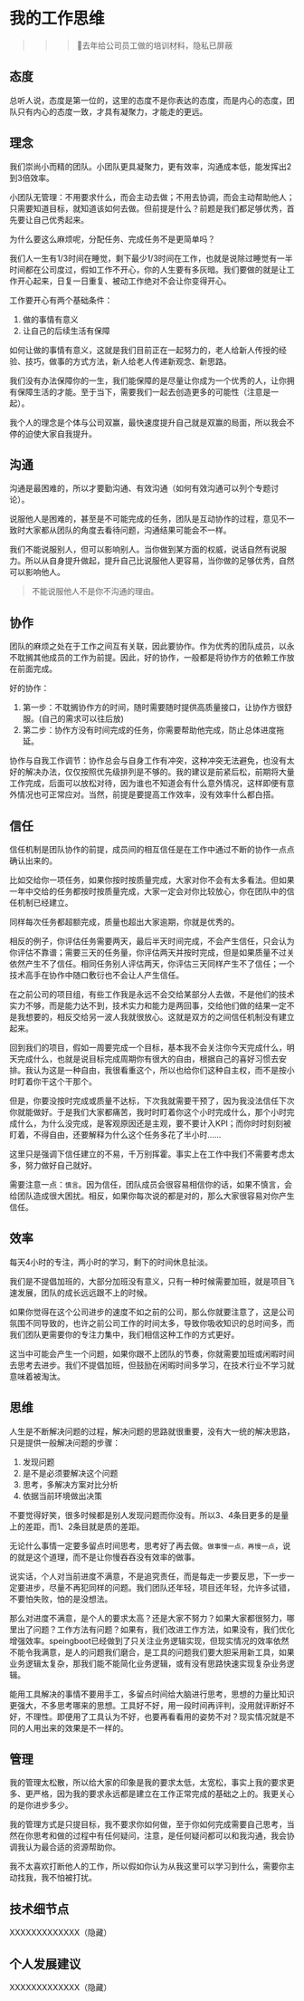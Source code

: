 # 我的工作思维

>>> 去年给公司员工做的培训材料，隐私已屏蔽

## 态度

总听人说，态度是第一位的，这里的态度不是你表达的态度，而是内心的态度，团队只有内心的态度一致，才具有凝聚力，才能走的更远。

## 理念

我们崇尚小而精的团队。小团队更具凝聚力，更有效率，沟通成本低，能发挥出2到3倍效率。

小团队无管理：不用要求什么，而会主动去做；不用去协调，而会主动帮助他人；只需要知道目标，就知道该如何去做。但前提是什么？前题是我们都足够优秀，首先要让自己优秀起来。

为什么要这么麻烦呢，分配任务、完成任务不是更简单吗？

我们人一生有1/3时间在睡觉，剩下最少1/3时间在工作，也就是说除过睡觉有一半时间都在公司度过，假如工作不开心，你的人生要有多灰暗。我们要做的就是让工作开心起来，日复一日重复、被动工作绝对不会让你变得开心。

工作要开心有两个基础条件：

1. 做的事情有意义
2. 让自己的后续生活有保障

如何让做的事情有意义，这就是我们目前正在一起努力的，老人给新人传授的经验、技巧，做事的方式方法，新人给老人传递新观念、新思路。

我们没有办法保障你的一生，我们能保障的是尽量让你成为一个优秀的人，让你拥有保障生活的才能。至于当下，需要我们一起去创造更多的可能性（注意是一起）。

我个人的理念是个体与公司双赢，最快速度提升自己就是双赢的局面，所以我会不停的迫使大家自我提升。

## 沟通

沟通是最困难的，所以才要勤沟通、有效沟通（如何有效沟通可以列个专题讨论）。

说服他人是困难的，甚至是不可能完成的任务，团队是互动协作的过程，意见不一致时大家都从团队的角度去看待问题，沟通结果可能会不一样。

我们不能说服别人，但可以影响别人。当你做到某方面的权威，说话自然有说服力。所以从自身提升做起，提升自己比说服他人更容易，当你做的足够优秀，自然可以影响他人。

> 不能说服他人不是你不沟通的理由。

## 协作

团队的麻烦之处在于工作之间互有关联，因此要协作。作为优秀的团队成员，以永不耽搁其他成员的工作为前提。因此，好的协作，一般都是将协作方的依赖工作放在前面完成。

好的协作：

1. 第一步：不耽搁协作方的时间，随时需要随时提供高质量接口，让协作方很舒服。(自己的需求可以往后放)
2. 第二步：协作方没有时间完成的任务，你需要帮助他完成，防止总体进度拖延。

协作与自我工作调节：协作总会与自身工作有冲突，这种冲突无法避免，也没有太好的解决办法，仅仅按照优先级排列是不够的。我的建议是前紧后松，前期将大量工作完成，后面可以放松对待，因为谁也不知道会有什么意外情况，这样即便有意外情况也可正常应对。当然，前提是要提高工作效率，没有效率什么都白搭。

## 信任

信任机制是团队协作的前提，成员间的相互信任是在工作中通过不断的协作一点点确认出来的。

比如交给你一项任务，如果你按时按质量完成，大家对你不会有太多看法。但如果一年中交给的任务都按时按质量完成，大家一定会对你比较放心，你在团队中的信任机制已经建立。

同样每次任务都超额完成，质量也超出大家逾期，你就是优秀的。

相反的例子，你评估任务需要两天，最后半天时间完成，不会产生信任，只会认为你评估不靠谱；需要三天的任务量，你评估两天并按时完成，但是如果质量不过关依然产生不了信任。相同任务别人评估两天，你评估三天同样产生不了信任；一个技术高手在协作中随口敷衍也不会让人产生信任。

在之前公司的项目组，有些工作我是永远不会交给某部分人去做，不是他们的技术实力不够，而是能力达不到，技术实力和能力是两回事，交给他们做的结果一定不是我想要的，相反交给另一波人我就很放心。这就是双方的之间信任机制没有建立起来。

回到我们的项目，假如一周要完成一个目标，基本我不会关注你今天完成什么，明天完成什么，也就是说目标完成周期你有很大的自由，根据自己的喜好习惯去安排。我认为这是一种自由，我很看重这个，所以也给你们这种自主权，而不是按小时盯着你干这个干那个。

但是，你要没按时完成或质量不达标，下次我就需要干预了，因为我没法信任下次你就能做好。于是我们大家都痛苦，我时时盯着你这个小时完成什么，那个小时完成什么，为什么没完成，是客观原因还是主观，要不要计入KPI；而你时时刻刻被盯着，不得自由，还要解释为什么这个任务多花了半小时……

这里只是强调下信任建立的不易，千万别挥霍。事实上在工作中我们不需要考虑太多，努力做好自己就好。

需要注意一点：`慎言`。因为信任，团队成员会很容易相信你的话，如果不慎言，会给团队造成很大困扰。相反，如果你每次说的都是对的，那么大家很容易对你产生信任。

## 效率

每天4小时的专注，两小时的学习，剩下的时间休息扯淡。

我们是不提倡加班的，大部分加班没有意义，只有一种时候需要加班，就是项目飞速发展，团队的成长远远跟不上的时候。

如果你觉得在这个公司进步的速度不如之前的公司，那么你就要注意了，这是公司氛围不同导致的，也许之前公司工作的时间太多，导致你吸收知识的总时间多，而我们团队更需要你的专注力集中，我们相信这种工作的方式更好。

这当中可能会产生一个问题，如果你跟不上团队的节奏，你就需要加班或闲暇时间去思考去进步。我们不提倡加班，但鼓励在闲暇时间多学习，在技术行业不学习就意味着被淘汰。

## 思维

人生是不断解决问题的过程，解决问题的思路就很重要，没有大一统的解决思路，只是提供一般解决问题的步骤：

1. 发现问题
2. 是不是必须要解决这个问题
3. 思考，多解决方案对比分析
4. 依据当前环境做出决策

不要觉得好笑，很多时候都是别人发现问题而你没有。所以3、4条目更多的是量上的差距，而1、2条目就是质的差距。

无论什么事情一定要多留点时间思考，思考好了再去做。`做事慢一点，再慢一点`，说的就是这个道理，而不是让你慢吞吞没有效率的做事。

说实话，个人对当前进度不满意，不是追究责任，而是每走一步要反思，下一步一定要进步，尽量不再犯同样的问题。我们团队还年轻，项目还年轻，允许多试错，不要怕失败，怕的是没想法。

那么对进度不满意，是个人的要求太高？还是大家不努力？如果大家都很努力，哪里出了问题？工作方法有问题？如果有，我们改进工作方法，如果没有，我们优化增强效率。speingboot已经做到了只关注业务逻辑实现，但现实情况的效率依然不能令我满意，是人的问题我们磨合，是工具的问题我们要大胆采用新工具，如果业务逻辑太复杂，那我们能不能简化业务逻辑，或有没有思路快速实现复杂业务逻辑。

能用工具解决的事情不要用手工，多留点时间给大脑进行思考，思想的力量比知识更强大，不多思考哪来的思想。工具好不好，用一段时间再评判，没用就评断好不好，不理性。即便用了工具认为不好，也要再看看用的姿势不对？现实情况就是不同的人用出来的效果是不一样的。

## 管理

我的管理太松散，所以给大家的印象是我的要求太低，太宽松，事实上我的要求更多、更严格，因为我的要求永远都是建立在工作正常完成的基础之上的。我更关心的是你进步多少。

我的管理方式是只提目标，我不要求你如何做，至于你如何完成需要自己思考，当然在你思考和做的过程中有任何疑问，注意，是任何疑问都可以和我沟通，我会协调我认为最合适的资源帮助你。

我不太喜欢打断他人的工作，所以假如你认为从我这里可以学习到什么，需要你主动找我，我不怕被打扰。

## 技术细节点

XXXXXXXXXXXXX（隐藏）

## 个人发展建议

XXXXXXXXXXXXX（隐藏）





